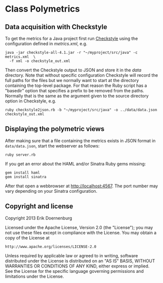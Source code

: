 # Class Polymetrics

## Data acquisition with Checkstyle

To get the metrics for a Java project first run [Checkstyle](http://checkstyle.sourceforge.net/) using the configuration defined in _metrics.xml_, e.g.

    java -jar checkstyle-all-4.1.jar -r "~/myproject/src/java" -c metrics.xml  \
      -f xml -o checkstyle_out.xml
		
Then convert the Checkstyle output to JSON and store it in the _data_ directory. Note that without specific configuration Checkstyle will record the full paths for the files but we normally want to start at the directory containing the top-level package. For that reason the Ruby script has a "basedir" option that specifies a prefix to be removed from the paths. Normally that is the same as the argument given to the source directory option in Checkstyle, e.g.

    ruby checkstyle2json.rb -b "~/myproject/src/java" -o ../data/data.json checkstyle_out.xml


## Displaying the polymetric views

After making sure that a file containing the metrics exists in JSON format in `data/data.json`, start the webserver as follows:

    ruby server.rb 

If you get an error about the HAML and/or Sinatra Ruby gems missing:

    gem install haml
    gem install sinatra

After that open a webbrowser at [http://localhost:4567](http://localhost:4567). The port number may vary depending on your Sinatra configuration.


## Copyright and license

Copyright 2013 Erik Doernenburg

Licensed under the Apache License, Version 2.0 (the "License");
you may not use these files except in compliance with the License.
You may obtain a copy of the License at

    http://www.apache.org/licenses/LICENSE-2.0

Unless required by applicable law or agreed to in writing, software
distributed under the License is distributed on an "AS IS" BASIS,
WITHOUT WARRANTIES OR CONDITIONS OF ANY KIND, either express or implied.
See the License for the specific language governing permissions and
limitations under the License.
